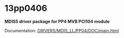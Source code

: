 # 13pp0406

**MDIS5 driver package for PP4 MVB PCI104 module**

Documentation: [DRIVERS/MDIS_LL/PP04/DOC/main.html](DRIVERS/MDIS_LL/PP04/DOC/main.html)
